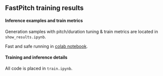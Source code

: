 ## FastPitch training results

#### Inference examples and train metrics

Generation samples with pitch/duration tuning & train metrics are located in `show_results.ipynb`.

Fast and safe running in [colab notebook](https://colab.research.google.com/drive/1JeWcpUlxCrSpes_3dQ_cfzUnmxVZ6Oim?usp=sharing).

#### Training and inference details

All code is placed in `train.ipynb`.
